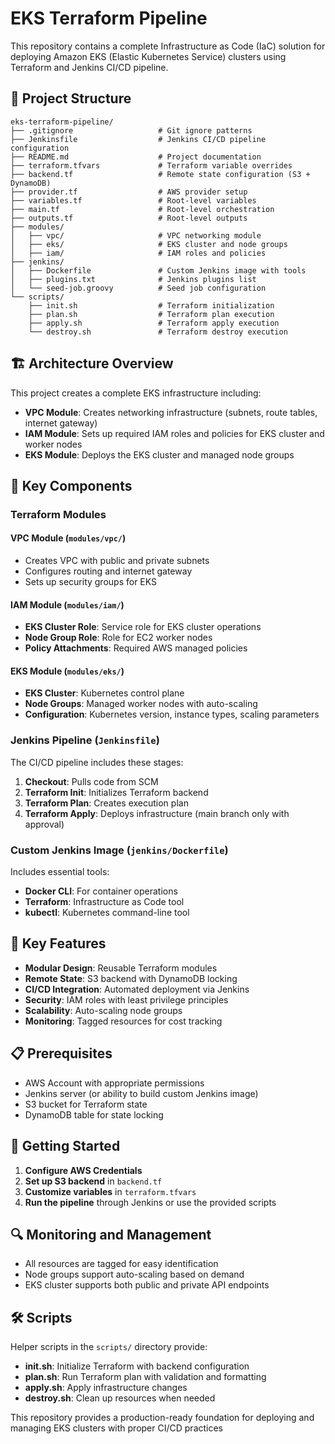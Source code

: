 # EKS Terraform Pipeline

This repository contains a complete Infrastructure as Code (IaC) solution for deploying Amazon EKS (Elastic Kubernetes Service) clusters using Terraform and Jenkins CI/CD pipeline.

## 📁 Project Structure

```
eks-terraform-pipeline/
├── .gitignore                   # Git ignore patterns
├── Jenkinsfile                  # Jenkins CI/CD pipeline configuration
├── README.md                    # Project documentation
├── terraform.tfvars             # Terraform variable overrides
├── backend.tf                   # Remote state configuration (S3 + DynamoDB)
├── provider.tf                  # AWS provider setup
├── variables.tf                 # Root-level variables
├── main.tf                      # Root-level orchestration
├── outputs.tf                   # Root-level outputs
├── modules/
│   ├── vpc/                     # VPC networking module
│   ├── eks/                     # EKS cluster and node groups
│   ├── iam/                     # IAM roles and policies
├── jenkins/
│   ├── Dockerfile               # Custom Jenkins image with tools
│   ├── plugins.txt              # Jenkins plugins list
│   └── seed-job.groovy          # Seed job configuration
└── scripts/
	├── init.sh                  # Terraform initialization
	├── plan.sh                  # Terraform plan execution
	├── apply.sh                 # Terraform apply execution
	└── destroy.sh               # Terraform destroy execution
```

## 🏗️ Architecture Overview

This project creates a complete EKS infrastructure including:

- **VPC Module**: Creates networking infrastructure (subnets, route tables, internet gateway)
- **IAM Module**: Sets up required IAM roles and policies for EKS cluster and worker nodes
- **EKS Module**: Deploys the EKS cluster and managed node groups

## 🚀 Key Components

### Terraform Modules

#### VPC Module (`modules/vpc/`)
- Creates VPC with public and private subnets
- Configures routing and internet gateway
- Sets up security groups for EKS

#### IAM Module (`modules/iam/`)
- **EKS Cluster Role**: Service role for EKS cluster operations
- **Node Group Role**: Role for EC2 worker nodes
- **Policy Attachments**: Required AWS managed policies

#### EKS Module (`modules/eks/`)
- **EKS Cluster**: Kubernetes control plane
- **Node Groups**: Managed worker nodes with auto-scaling
- **Configuration**: Kubernetes version, instance types, scaling parameters

### Jenkins Pipeline (`Jenkinsfile`)

The CI/CD pipeline includes these stages:

1. **Checkout**: Pulls code from SCM
2. **Terraform Init**: Initializes Terraform backend
3. **Terraform Plan**: Creates execution plan
4. **Terraform Apply**: Deploys infrastructure (main branch only with approval)

### Custom Jenkins Image (`jenkins/Dockerfile`)

Includes essential tools:
- **Docker CLI**: For container operations
- **Terraform**: Infrastructure as Code tool
- **kubectl**: Kubernetes command-line tool

## 🔧 Key Features

- **Modular Design**: Reusable Terraform modules
- **Remote State**: S3 backend with DynamoDB locking
- **CI/CD Integration**: Automated deployment via Jenkins
- **Security**: IAM roles with least privilege principles
- **Scalability**: Auto-scaling node groups
- **Monitoring**: Tagged resources for cost tracking

## 📋 Prerequisites

- AWS Account with appropriate permissions
- Jenkins server (or ability to build custom Jenkins image)
- S3 bucket for Terraform state
- DynamoDB table for state locking

## 🚀 Getting Started

1. **Configure AWS Credentials**
2. **Set up S3 backend** in `backend.tf`
3. **Customize variables** in `terraform.tfvars`
4. **Run the pipeline** through Jenkins or use the provided scripts

## 🔍 Monitoring and Management

- All resources are tagged for easy identification
- Node groups support auto-scaling based on demand
- EKS cluster supports both public and private API endpoints

## 🛠️ Scripts

Helper scripts in the `scripts/` directory provide:
- **init.sh**: Initialize Terraform with backend configuration
- **plan.sh**: Run Terraform plan with validation and formatting
- **apply.sh**: Apply infrastructure changes
- **destroy.sh**: Clean up resources when needed

This repository provides a production-ready foundation for deploying and managing EKS clusters with proper CI/CD practices
